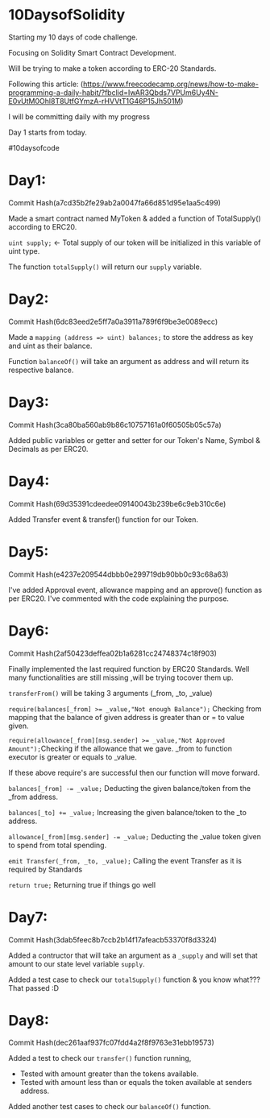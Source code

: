 # 10DaysofSolidity

Starting my 10 days of code challenge.

Focusing on Solidity Smart Contract Development.

Will be trying to make a token according to ERC-20 Standards.

Following this article: (https://www.freecodecamp.org/news/how-to-make-programming-a-daily-habit/?fbclid=IwAR3Qbds7VPUm6Uy4N-E0vUtM0Ohl8T8UtfGYmzA-rHVVtT1G46P15Jh501M)

I will be committing daily with my progress

Day 1 starts from today.

#10daysofcode 

# Day1:

Commit Hash(a7cd35b2fe29ab2a0047fa66d851d95e1aa5c499)

Made a smart contract named MyToken & added a function of TotalSupply() according to ERC20.

``uint supply;`` <- Total supply of our token will be initialized in this variable of uint type.

The function ``totalSupply()`` will return our ``supply`` variable.

# Day2:

Commit Hash(6dc83eed2e5ff7a0a3911a789f6f9be3e0089ecc)

Made a ``mapping (address => uint) balances;`` to store the address as key and uint as their balance.

Function ``balanceOf()`` will take an argument as address and will return its respective balance.

# Day3:

Commit Hash(3ca80ba560ab9b86c10757161a0f60505b05c57a)

Added public variables or getter and setter for our Token's Name, Symbol & Decimals as per ERC20.

# Day4:

Commit Hash(69d35391cdeedee09140043b239be6c9eb310c6e)

Added Transfer event & transfer() function for our Token.

# Day5:

Commit Hash(e4237e209544dbbb0e299719db90bb0c93c68a63)

I've added Approval event, allowance mapping and an approve() function as per ERC20. I've commented with the code explaining the purpose.

# Day6:

Commit Hash(2af50423deffea02b1a6281cc24748374c18f903)

Finally implemented the last required function by ERC20 Standards. Well many functionalities are still missing ,will be trying tocover them up.

``transferFrom()`` will be taking 3 arguments (_from, _to, _value) 

``require(balances[_from] >= _value,"Not enough Balance");`` Checking from mapping that the balance of given address is greater than or = to value given.

``require(allowance[_from][msg.sender] >= _value,"Not Approved Amount");``Checking if the allowance that we gave. _from to function executor is greater or equals to _value.

If these above require's are successful then our function will move forward.
    
``balances[_from] -= _value;`` Deducting the given balance/token from the _from address.

``balances[_to] += _value;`` Increasing the given balance/token to the _to address.

``allowance[_from][msg.sender] -= _value;`` Deducting the _value token given to spend from total spending.

``emit Transfer(_from, _to, _value);`` Calling the event Transfer as it is required by Standards

 ``return true;`` Returning true if things go well

# Day7:

Commit Hash(3dab5feec8b7ccb2b14f17afeacb53370f8d3324)

Added a contructor that will take an argument as a ``_supply`` and will set that amount to our state level variable ``supply``.

Added a test case to check our ``totalSupply()`` function & you know what??? That passed :D

# Day8:

Commit Hash(dec261aaf937fc07fdd4a2f8f9763e31ebb19573)

Added a test to check our ``transfer()`` function running,

   * Tested with amount greater than the tokens available.
   * Tested with amount less than or equals the token available at senders address.
   
Added another test cases to check our ``balanceOf()`` function.
